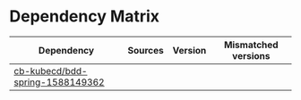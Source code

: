 # Dependency Matrix

Dependency | Sources | Version | Mismatched versions
---------- | ------- | ------- | -------------------
[cb-kubecd/bdd-spring-1588149362](https://github.com/cb-kubecd/bdd-spring-1588149362.git) |  | []() | 
